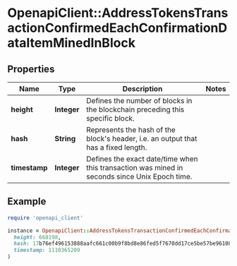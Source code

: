 # OpenapiClient::AddressTokensTransactionConfirmedEachConfirmationDataItemMinedInBlock

## Properties

| Name | Type | Description | Notes |
| ---- | ---- | ----------- | ----- |
| **height** | **Integer** | Defines the number of blocks in the blockchain preceding this specific block. |  |
| **hash** | **String** | Represents the hash of the block&#39;s header, i.e. an output that has a fixed length. |  |
| **timestamp** | **Integer** | Defines the exact date/time when this transaction was mined in seconds since Unix Epoch time. |  |

## Example

```ruby
require 'openapi_client'

instance = OpenapiClient::AddressTokensTransactionConfirmedEachConfirmationDataItemMinedInBlock.new(
  height: 668198,
  hash: 17b76ef496153888aafc661c00b9f8bd8e86fed5f7670dd17ce5be57be961089,
  timestamp: 1110365209
)
```

